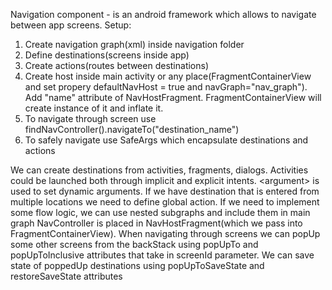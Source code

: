 Navigation component - is an android framework which allows to navigate between app screens. 
Setup:
1. Create navigation graph(xml) inside navigation folder
2. Define destinations(screens inside app) 
3. Create actions(routes between destinations)
4. Create host inside main activity or any place(FragmentContainerView and set propery defaultNavHost = true and navGraph="nav_graph"). Add "name" attribute of NavHostFragment. FragmentContainerView will create instance of it and inflate it.
5. To navigate through screen use findNavController().navigateTo("destination_name")
6. To safely navigate use SafeArgs which encapsulate destinations and actions

We can create destinations from activities, fragments, dialogs. Activities could be launched both through implicit and explicit intents. \<argument\> is used to set dynamic arguments.
If we have destination that is entered from multiple locations we need to define global action.
If we need to implement some flow logic, we can use nested subgraphs and include them in main graph
NavController is placed in NavHostFragment(which we pass into FragmentContainerView).
When navigating through screens we can popUp some other screens from the backStack using popUpTo and popUpToInclusive attributes that take in screenId parameter. We can save state of poppedUp destinations using popUpToSaveState and restoreSaveState attributes